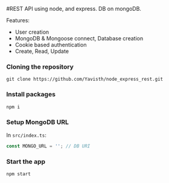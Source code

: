 #REST API using node, and express. DB on mongoDB.

Features:

- User creation
- MongoDB & Mongoose connect, Database creation
- Cookie based authentication
- Create, Read, Update


### Cloning the repository

```shell
git clone https://github.com/Yavisth/node_express_rest.git
```

### Install packages

```shell
npm i
```

### Setup MongoDB URL

In `src/index.ts`:

```js
const MONGO_URL = ''; // DB URI
```

### Start the app

```shell
npm start
```

